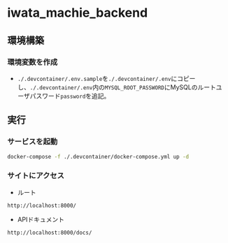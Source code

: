 # iwata_machie_backend

## 環境構築

### 環境変数を作成

* `./.devcontainer/.env.sample`を`./.devcontainer/.env`にコピーし、`./.devcontainer/.env`内の`MYSQL_ROOT_PASSWORD`にMySQLのルートユーザパスワード`password`を追記。

## 実行

### サービスを起動

```bash
docker-compose -f ./.devcontainer/docker-compose.yml up -d
```

### サイトにアクセス

* ルート
```
http://localhost:8000/
```
* APIドキュメント
```
http://localhost:8000/docs/
```